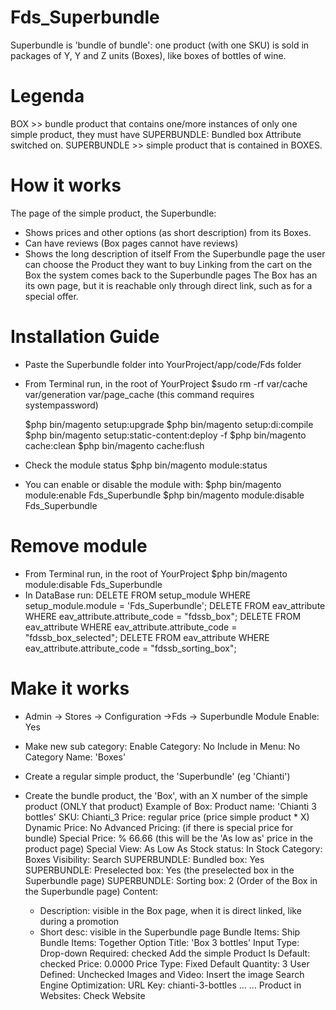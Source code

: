 # Fds_Superbundle
Superbundle is 'bundle of bundle': one product (with one SKU) is sold in packages of Y, Y and Z units (Boxes), like boxes of bottles of wine.  

# Legenda
BOX >> bundle product that contains one/more instances of only one simple product, they must have SUPERBUNDLE: Bundled box Attribute switched on.
SUPERBUNDLE >> simple product that is contained in BOXES.

# How it works
The page of the simple product, the Superbundle:
  - Shows prices and other options (as short description) from its Boxes.
  - Can have reviews (Box pages cannot have reviews)
  - Shows the long description of itself
From the Superbundle page the user can choose the Product they want to buy
Linking from the cart on the Box the system comes back to the Superbundle pages
The Box has an its own page, but it is reachable only through direct link, such as for a special offer.

# Installation Guide
- Paste the Superbundle folder into YourProject/app/code/Fds folder
- From Terminal run, in the root of YourProject
    $sudo rm -rf var/cache var/generation var/page_cache
      (this command requires systempassword)

    $php bin/magento setup:upgrade
    $php bin/magento setup:di:compile
    $php bin/magento setup:static-content:deploy -f
    $php bin/magento cache:clean
    $php bin/magento cache:flush

- Check the module status
    $php bin/magento module:status

- You can enable or disable the module with:
    $php bin/magento module:enable Fds_Superbundle
    $php bin/magento module:disable Fds_Superbundle

# Remove module
- From Terminal run, in the root of YourProject
    $php bin/magento module:disable Fds_Superbundle
- In DataBase run:
    DELETE FROM setup_module WHERE setup_module.module = 'Fds_Superbundle';
    DELETE FROM eav_attribute WHERE eav_attribute.attribute_code = "fdssb_box";
    DELETE FROM eav_attribute WHERE eav_attribute.attribute_code = "fdssb_box_selected";
    DELETE FROM eav_attribute WHERE eav_attribute.attribute_code = "fdssb_sorting_box";

# Make it works
- Admin -> Stores -> Configuration ->Fds -> Superbundle 
    Module Enable: Yes
    
- Make new sub category:
      Enable Category: No
      Include in Menu: No
      Category Name: 'Boxes'

- Create a regular simple product, the 'Superbundle' (eg 'Chianti')

- Create the bundle product, the 'Box', with an X number of the simple product (ONLY that product)
Example of Box:
Product name: 'Chianti 3 bottles'
SKU: Chianti_3
Price: regular price (price simple product * X)
Dynamic Price: No
Advanced Pricing: (if there is special price for bundle)
      Special Price: % 66.66 (this will be the 'As low as' price in the product page)
      Special View: As Low As
Stock status: In Stock
Category: Boxes
Visibility: Search
SUPERBUNDLE: Bundled box: Yes
SUPERBUNDLE: Preselected box: Yes (the preselected box in the Superbundle page)
SUPERBUNDLE: Sorting box: 2 (Order of the Box in the Superbundle page)
Content:
    - Description: visible in the Box page, when it is direct linked, like during a promotion
    - Short desc: visible in the Superbundle page
Bundle Items:
  Ship Bundle Items: Together
  Option Title: 'Box 3 bottles'
  Input Type: Drop-down
  Required: checked
  Add the simple Product
    Is Default: checked
    Price: 0.0000
    Price Type: Fixed
    Default Quantity: 3
    User Defined: Unchecked
Images and Video: Insert the image
Search Engine Optimization:
    URL Key: chianti-3-bottles
    ...
    ...
Product in Websites:
    Check Website
